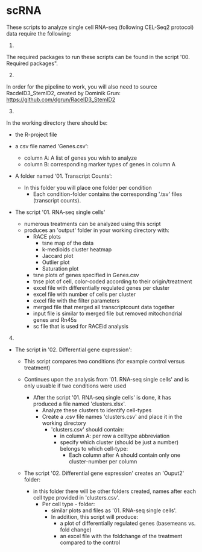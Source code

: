 # scRNA
These scripts to analyze single cell RNA-seq (following CEL-Seq2 protocol) data require the following:


1.  
The required packages to run these scripts can be found in the script '00. Required packages".  


2.  
In order for the pipeline to work, you will also need to source RacdeID3_StemID2, created by Dominik Grun:
https://github.com/dgrun/RaceID3_StemID2


3.  
In the working directory there should be:
- the R-project file 

- a csv file named 'Genes.csv':
  - column A: A list of genes you wish to analyze
  - column B: corresponding marker types of genes in column A
  
- A folder named ‘01. Transcript Counts’: 
  - In this folder you will place one folder per condition 
    - Each condition-folder contains the corresponding '.tsv' files (transcript counts).

- The script '01. RNA-seq single cells' 
  - numerous treatments can be analyzed using this script
  - produces an 'output' folder in your working directory with:
    - RACE plots
      - tsne map of the data
      - k-medioids cluster heatmap
      - Jaccard plot
      - Outlier plot
      - Saturation plot
    - tsne plots of genes specified in Genes.csv
    - tnse plot of cell, color-coded according to their origin/treatment
    - excel file with differentially regulated genes per cluster
    - excel file with number of cells per cluster
    - excel file with the filter parameters
    - merged file that merged all transcriptcount data together
    - input file is similar to merged file but removed mitochondrial genes and Rn45s
    - sc file that is used for RACEid analysis

4. 
- The script in '02. Differential gene expression':
  - This script compares two conditions (for example control versus treatment)
  - Continues upon the analysis from '01. RNA-seq single cells' and is only usuable if two conditions were used 
    - After the script '01. RNA-seq single cells' is done, it has produced a file named 'clusters.xlsx'.
      - Analyze these clusters to identify cell-types
      - Create a .csv file names 'clusters.csv' and place it in the working directory 
        - 'clusters.csv' should contain: 
          - in column A: per row a celltype abbreviation
          - specify which cluster (should be just a number) belongs to which cell-type: 
            - Each column after A should contain only one cluster-number per column
        
  - The script '02. Differential gene expression' creates an 'Ouput2' folder:
    - in this folder there will be other folders created, names after each cell type provided in 'clusters.csv'. 
      - Per cell type - folder: 
        - similar plots and files as '01. RNA-seq single cells'. 
        - In  addition, this script will produce:
          - a plot of differentially regulated genes (basemeans vs. fold change)
          - an excel file with the foldchange of the treatment compared to the control 

